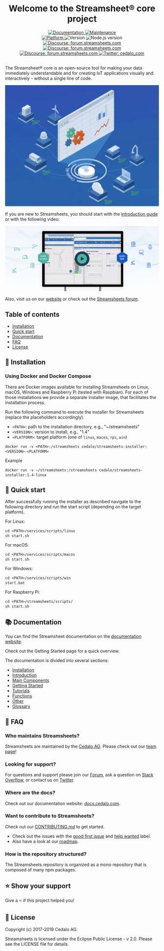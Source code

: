 <h1 align="center">Welcome to the Streamsheet® core project</h1>

<div align="center">
	<!-- <a href="https://travis-ci.com/cedalo/streamsheets"
		><img
			alt="Travis Status"
			src="https://travis-ci.com/cedalo/streamsheets.svg?token=4V9Pi9sH4H9riNSqvsLP&branch=master"
	/></a> -->
	<a href="https://github.com/cedalo/streamsheets">
		<img alt="Documentation" src="https://img.shields.io/badge/documentation-yes-brightgreen.svg" target="_blank" />
	</a>
	<a href="https://github.com/cedalo/streamsheets/graphs/commit-activity">
		<img alt="Maintenance" src="https://img.shields.io/badge/Maintained%3F-yes-green.svg" target="_blank" />
	</a>
	<br/>
	<a href="https://docs.cedalo.com/installation.html">
		<img alt="Platform" src="https://img.shields.io/badge/platform-linux%20%7C%20macos%20%7C%20win%20%7C%20rpi%20%7C%20node-blue.svg" target="_blank" />
	</a>
	<img alt="Version" src="https://img.shields.io/badge/version-1.4.0-blue.svg?cacheSeconds=2592000" />
	<img alt="Node.js version" src="https://img.shields.io/badge/node-%3E%3D%208.0.0-blue.svg" />
	<br/>
	<a href="https://forum.streamsheets.com">
		<img
			alt="Discourse: forum.streamsheets.com"
			src="https://img.shields.io/discourse/https/forum.streamsheets.com/topics.svg?style=social&logo=discourse"
			target="_blank"
		/>
	</a>
	<a href="https://forum.streamsheets.com">
		<img
			alt="Discourse: forum.streamsheets.com"
			src="https://img.shields.io/discourse/https/forum.streamsheets.com/users.svg?style=social&logo=discourse"
			target="_blank"
		/>
	</a>
	<a href="https://forum.streamsheets.com">
		<img
			alt="Discourse: forum.streamsheets.com"
			src="https://img.shields.io/discourse/https/forum.streamsheets.com/posts.svg?style=social&logo=discourse"
			target="_blank"
		/>
	</a>
	<!-- <a href="https://forum.streamsheets.com">
		<img
			alt="Discourse: forum.streamsheets.com"
			src="https://img.shields.io/discourse/https/forum.streamsheets.com/likes.svg?style=social&logo=discourse"
			target="_blank"
		/>
	</a> -->
	<a href="https://twitter.com/cedalo_com">
		<img
			alt="Twitter: cedalo_com"
			src="https://img.shields.io/twitter/follow/cedalo_com.svg?style=social"
			target="_blank"
		/>
	</a>
</div>

<br/>

The Streamsheet® core is an open-source tool for making your data immediately understandable and for creating IoT applications visually and interactively - without a single line of code.

<p align="center">
  <img src="assets/title.png">
</p>

If you are new to Streamsheets, you should start with the [introduction guide](https://docs.cedalo.com/introduction.html) or with the following video:

<p align="center">
  <a href="https://www.youtube.com/watch?v=fNJcIVSneH4
" target="_blank"><img src="assets/video.png" 
alt="Streamsheets" /></a>
</p>

Also, visit us on our [website](https://cedalo.com/) or check out the [Streamsheets forum](https://forum.streamsheets.com/).

## Table of contents

-   [Installation](#installation)
-   [Quick start](#quick-start)
-   [Documentation](#documentation)
-   [FAQ](#faq)
-   [License](#license)

## 🔌 Installation

### Using Docker and Docker Compose

There are Docker images available for installing Streamsheets on Linux, macOS, Windows and Raspberry Pi (tested with Raspbian). For each of those installations we provide a separate installer image, that facilitates the installation process.

Run the following command to execute the installer for Streamsheets (replace the placeholders accordingly).

* `<PATH>`: path to the installation directory, e.g., "~/streamsheets"
* `<VERSION>`: version to install, e.g., "1.4"
* `<PLATFORM>`: target platform (one of `linux`, `macos`, `rpi`, `win`)

```
docker run -v <PATH>:/streamsheets cedalo/streamsheets-installer:<VERSION>-<PLATFORM>
```

Example
```
docker run -v ~/streamsheets:/streamsheets cedalo/streamsheets-installer:1.4-linux
```

<!-- ### Running from source code

TBD -->

## 🚀 Quick start

After successfully running the installer as described navigate to the following directory and run the start script (depending on the target platform).

For Linux:
```
cd <PATH>/services/scripts/linux
sh start.sh
```

For macOS:
```
cd <PATH>/services/scripts/macos
sh start.sh
```

For Windows:
```
cd <PATH>/services/scripts/win
start.bat
```

For Raspberry Pi:
```
cd <PATH>/streamsheets/scripts/
sh start.sh
```

## 📚 Documentation

You can find the Streamsheet documentation on the [documentation website](https://docs.cedalo.com/).

Check out the Getting Started page for a quick overview.

The documentation is divided into several sections:

* [Installation](https://docs.cedalo.com/installation.html)
* [Introduction](https://docs.cedalo.com/introduction.html)
* [Main Components](https://docs.cedalo.com/maincomponents.html)
* [Getting Started](https://docs.cedalo.com/gettingstarted.html)
* [Tutorials](https://docs.cedalo.com/tutorials.html)
* [Functions](https://docs.cedalo.com/functions.html)
* [Other](https://docs.cedalo.com/others.html)
* [Glossary](https://docs.cedalo.com/glossary.html)

## 🙋 FAQ

### Who maintains Streamsheets?

Streamsheets are maintained by the [Cedalo AG](https://cedalo.com/). Please check out our [team page](https://cedalo.com/en/aboutus/)!

### Looking for support?

For questions and support please join our [Forum](https://forum.streamsheets.com), ask a question on [Stack Overflow](https://stackoverflow.com/questions/tagged/streamsheets), or contact us on [Twitter](https://twitter.com/cedalo_com).

### Where are the docs?

Check out our documentation website: [docs.cedalo.com](https://docs.cedalo.com/).

### Want to contribute to Streamsheets?

Check out our [CONTRIBUTING.md](CONTRIBUTING.md) to get started.

- Check out the issues with the [good first issue](https://github.com/cedalo/streamsheets/labels/good%20first%20issue) and [help wanted](https://github.com/cedalo/streamsheets/labels/help%20wanted) label.
- Also have a look at our [roadmap](notes/roadmap).

### How is the repository structured?

The Streamsheets repository is organized as a mono repository that is composed of many npm packages.

## ⭐️ Show your support

Give a ⭐️ if this project helped you!

## 📃 License

Copyright (c) 2017-2019 Cedalo AG.

Streamsheets is licensed under the Eclipse Public License - v 2.0. Please see the LICENSE file for details.
